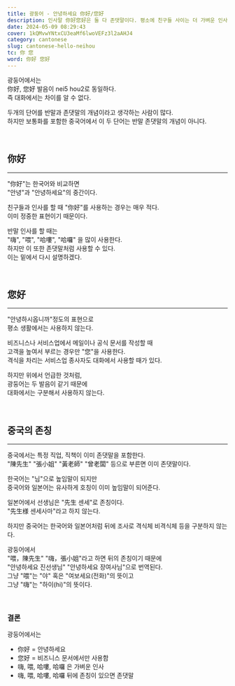 ```yaml
---
title: 광둥어 - 안녕하세요 你好/您好
description: 인사말 你好您好은 둘 다 존댓말이다. 평소에 친구들 사이는 더 가벼운 인사말을 한다.
date: 2024-05-09 08:29:43
cover: 1kQMvwYNtxCU3eaMf6lwoVEFz3l2aAHJ4
category: cantonese
slug: cantonese-hello-neihou
tc: 你 您
word: 你好 您好
---
```


광둥어에서는  
你好, 您好 발음이 nei5 hou2로 동일하다.  
즉 대화에서는 차이를 알 수 없다.

두개의 단어를 반말과 존댓말의 개념이라고 생각하는 사람이 많다.  
하지만 보통화를 포함한 중국어에서 이 두 단어는 반말 존댓말의 개념이 아니다.

<br/>

## 你好

---

"你好"는 한국어와 비교하면  
"안녕"과 "안녕하세요"의 중간이다.

친구들과 인사를 할 때 "你好"를 사용하는 경우는 매우 적다.  
이미 정중한 표현이기 때문이다.

반말 인사를 할 때는  
"嗨", "喂", "哈嘍", "哈囉" 을 많이 사용한다.  
하지만 이 또한 존댓말처럼 사용할 수 있다.  
이는 밑에서 다시 설명하겠다.

<br/>

## 您好

---

"안녕하시옵니까"정도의 표현으로  
평소 생활에서는 사용하지 않는다.

비즈니스나 서비스업에서 메일이나 공식 문서를 작성할 때  
고객을 높여서 부르는 경우만 "您"을 사용한다.  
격식을 차리는 서비스업 종사자도 대화에서 사용할 때가 있다.

하지만 위에서 언급한 것처럼,  
광둥어는 두 발음이 같기 때문에  
대화에서는 구분해서 사용하지 않는다.

<br/>

## 중국의 존칭

---

중국에서는 특정 직업, 직책이 이미 존댓말을 포함한다.  
"陳先生" "張小姐" "黃老師" "曾老闆" 등으로 부른면 이미 존댓말이다.

한국어는 "님"으로 높임말이 되지만  
중국어와 일본어는 유사하게 호칭이 이미 높임말이 되어준다.

일본어에서 선생님은 "先生 센세"로 존칭이다.  
"先生様 센세사마"라고 하지 않는다.

하지만 중국어는 한국어와 일본어처럼 뒤에 조사로 격식체 비격식체 등을 구분하지 않는다.

광둥어에서  
"喂，陳先生" "嗨，張小姐"라고 하면 뒤의 존칭이기 때문에  
"안녕하세요 진선생님" "안녕하세요 장여사님"으로 번역된다.  
그냥 "喂"는 "야" 혹은 "여보세요(전화)"의 뜻이고  
그냥 "嗨"는 "하이(hi)"의 뜻이다.

<br/>

### 결론

광둥어에서는

- 你好 = 안녕하세요
- 您好 = 비즈니스 문서에서만 사용함
- 嗨, 喂, 哈嘍, 哈囉 은 가벼운 인사
- 嗨, 喂, 哈嘍, 哈囉 뒤에 존칭이 있으면 존댓말
